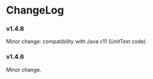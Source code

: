 # ChangeLog

### v1.4.8

Minor change: compatibility with Java v11 (UnitTest code).


### v1.4.6

Minor change.
